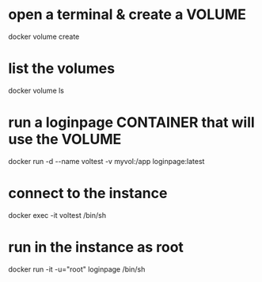 # open a terminal & create a VOLUME
docker volume create 

# list the volumes
docker volume ls

# run a loginpage CONTAINER that will use the VOLUME
docker run -d --name voltest -v myvol:/app loginpage:latest

# connect to the instance
docker exec -it voltest /bin/sh

# run in the instance as root
docker run -it -u="root" loginpage /bin/sh
